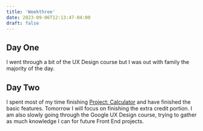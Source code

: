 ```yaml
---
title: 'Weekthree'
date: 2023-09-06T12:13:47-04:00
draft: false
---
```


## Day One

I went through a bit of the UX Design course but I was out with family the majority of the day.

## Day Two

I spent most of my time finishing [Project: Calculator](https://www.theodinproject.com/lessons/foundations-calculator) and have finished the basic features. Tomorrow I will focus on finishing the extra credit portion.
I am also slowly going through the Google UX Design course, trying to gather as much knowledge I can for future Front End projects.
